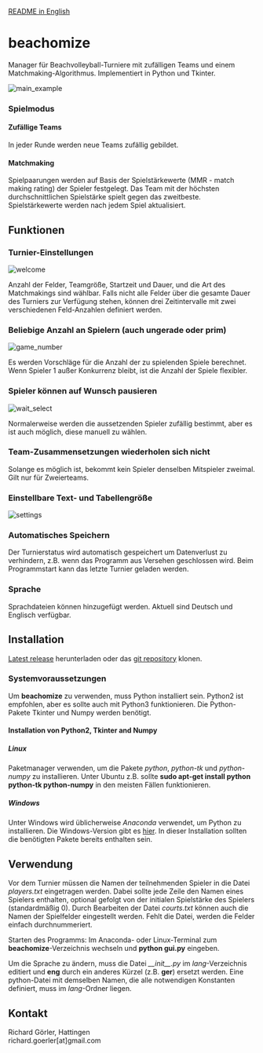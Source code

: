 [README in English](https://github.com/RichardGoerler/beachomize/blob/master/README.md)

beachomize
==========
Manager für Beachvolleyball-Turniere mit zufälligen Teams und einem Matchmaking-Algorithmus. Implementiert in Python und Tkinter.

![main_example](http://beachomize.de/image/main_example_ger.png)

### Spielmodus
#### Zufällige Teams
In jeder Runde werden neue Teams zufällig gebildet.
#### Matchmaking
Spielpaarungen werden auf Basis der Spielstärkewerte (MMR - match making rating) der Spieler festgelegt. Das Team mit der höchsten durchschnittlichen Spielstärke spielt gegen das zweitbeste. Spielstärkewerte werden nach jedem Spiel aktualisiert.

Funktionen
--------
### Turnier-Einstellungen
![welcome](http://beachomize.de/image/welcome_ger1.png)

Anzahl der Felder, Teamgröße, Startzeit und Dauer, und die Art des Matchmakings sind wählbar. Falls nicht alle Felder über die gesamte Dauer des Turniers zur Verfügung stehen, können drei Zeitintervalle mit zwei verschiedenen Feld-Anzahlen definiert werden.
### Beliebige Anzahl an Spielern (auch ungerade oder prim)
![game_number](http://beachomize.de/image/game_number_ger1.png)

Es werden Vorschläge für die Anzahl der zu spielenden Spiele berechnet. Wenn Spieler 1 außer Konkurrenz bleibt, ist die Anzahl der Spiele flexibler.
### Spieler können auf Wunsch pausieren
![wait_select](http://beachomize.de/image/wait_select.png)

Normalerweise werden die aussetzenden Spieler zufällig bestimmt, aber es ist auch möglich, diese manuell zu wählen.
### Team-Zusammensetzungen wiederholen sich nicht
Solange es möglich ist, bekommt kein Spieler denselben Mitspieler zweimal. Gilt nur für Zweierteams.
### Einstellbare Text- und Tabellengröße
![settings](http://beachomize.de/image/settings_ger.png)
### Automatisches Speichern
Der Turnierstatus wird automatisch gespeichert um Datenverlust zu verhindern, z.B. wenn das Programm aus Versehen geschlossen wird. Beim Programmstart kann das letzte Turnier geladen werden.
### Sprache
Sprachdateien können hinzugefügt werden. Aktuell sind Deutsch und Englisch verfügbar.

Installation
------------
[Latest release](https://github.com/RichardGoerler/beachomize/releases) herunterladen oder das [git repository](https://github.com/RichardGoerler/beachomize) klonen.
### Systemvoraussetzungen
Um **beachomize** zu verwenden, muss Python installiert sein. Python2 ist empfohlen, aber es sollte auch mit Python3 funktionieren. Die Python-Pakete Tkinter und Numpy werden benötigt.
#### Installation von Python2, Tkinter and Numpy
##### Linux
Paketmanager verwenden, um die Pakete *python*, *python-tk* und *python-numpy* zu installieren.
Unter Ubuntu z.B. sollte **sudo apt-get install python python-tk python-numpy** in den meisten Fällen funktionieren.
##### Windows
Unter Windows wird üblicherweise *Anaconda* verwendet, um Python zu installieren. Die Windows-Version gibt es [hier](https://www.continuum.io/downloads#windows). In dieser Installation sollten die benötigten Pakete bereits enthalten sein.

Verwendung
-----
Vor dem Turnier müssen die Namen der teilnehmenden Spieler in die Datei *players.txt* eingetragen werden. Dabei sollte jede Zeile den Namen eines Spielers enthalten, optional gefolgt von der initialen Spielstärke des Spielers (standardmäßig 0).
Durch Bearbeiten der Datei *courts.txt* können auch die Namen der Spielfelder eingestellt werden. Fehlt die Datei, werden die Felder einfach durchnummeriert.

Starten des Programms: Im Anaconda- oder Linux-Terminal zum **beachomize**-Verzeichnis wechseln und **python gui&#46;py** eingeben.

Um die Sprache zu ändern, muss die Datei *\_\_init\_\_.py* im *lang*-Verzeichnis editiert und **eng** durch ein anderes Kürzel (z.B. **ger**) ersetzt werden. Eine python-Datei mit demselben Namen, die alle notwendigen Konstanten definiert, muss im *lang*-Ordner liegen.

Kontakt
-------
Richard Görler, Hattingen  
richard.goerler[at]gmail&#46;com
